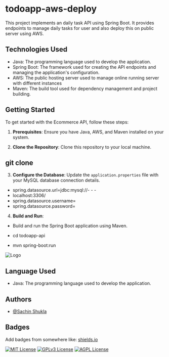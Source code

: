 
# todoapp-aws-deploy

This project implements an daily task API using Spring Boot. It provides endpoints to manage daily tasks for user and also deploy this on public server using AWS.

## Technologies Used

- Java: The programming language used to develop the application.
- Spring Boot: The framework used for creating the API endpoints and managing the application's configuration.
- AWS: The public hosting server used to manage online running server with different instances
- Maven: The build tool used for dependency management and project building.

## Getting Started

To get started with the Ecommerce API, follow these steps:

1. **Prerequisites**: Ensure you have Java, AWS, and Maven installed on your system.

2. **Clone the Repository**: Clone this repository to your local machine.

## git clone <repository-url>


3. **Configure the Database**: Update the `application.properties` file with your MySQL database connection details.

- spring.datasource.url=jdbc:mysql://- - - 
- localhost:3306/<database-name>
- spring.datasource.username=<userName>
- spring.datasource.password=<password>


4. **Build and Run**:
- Build and run the Spring Boot application using Maven.

- cd todoapp-api
- mvn spring-boot:run


![Logo](https://icons8.com/icon/gSHe5TwcX868/todo-list)


## Language Used

- Java: The programming language used to develop the application.


## Authors

- [@Sachin Shukla](https://github.com/Sach42/Ecommerce_API/commits?author=Sach42)


## Badges

Add badges from somewhere like: [shields.io](https://shields.io/)

[![MIT License](https://img.shields.io/badge/License-MIT-green.svg)](https://choosealicense.com/licenses/mit/)
[![GPLv3 License](https://img.shields.io/badge/License-GPL%20v3-yellow.svg)](https://opensource.org/licenses/)
[![AGPL License](https://img.shields.io/badge/license-AGPL-blue.svg)](http://www.gnu.org/licenses/agpl-3.0)


